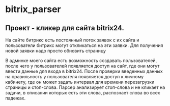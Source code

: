 # bitrix_parser
## Проект - кликер для сайта bitrix24. 
На сайте битрикс есть постоянный поток заявок с их сайта и пользователи битрикс могут откликаться на эти заявки. Для получения новой заявки надо просто обновить страницу


В админке моего сайта есть возможность создавать пользователей, после чего у пользователей появляется доступ на сайт, где они могут ввести данные для входа в bitrix24.
После проверки введенных данных на правильность у пользователя появляется доступ к личному кабинету, где он может задать интервал для времени перезагрузки страницы
и стоп-слова. Парсер анализирует стоп-слова и не кликает на задачи, в описании которых есть эти слова, распознает слова во всех падежах.
